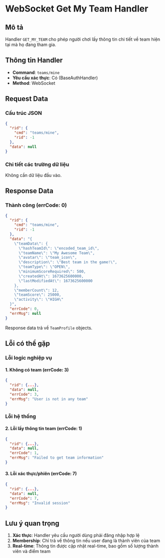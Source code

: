 # WebSocket Get My Team Handler

## Mô tả
Handler `GET_MY_TEAM` cho phép người chơi lấy thông tin chi tiết về team hiện tại mà họ đang tham gia.

## Thông tin Handler
- **Command**: `teams/mine`
- **Yêu cầu xác thực**: Có (BaseAuthHandler)
- **Method**: WebSocket

## Request Data

### Cấu trúc JSON
```json
{
  "rid": {
    "cmd": "teams/mine",
    "rid": -1
  },
  "data": null
}
```

### Chi tiết các trường dữ liệu

Không cần dữ liệu đầu vào. 

## Response Data

### Thành công (errCode: 0)

```json
{
  "rid": {
    "cmd": "teams/mine",
    "rid": -1
  },
  "data": "{
    \"teamData\": {
      \"hashTeamId\": \"encoded_team_id\",
      \"teamName\": \"My Awesome Team\",
      \"avatar\": \"team_icon\",
      \"description\": \"Best team in the game!\",
      \"teamType\": \"OPEN\",
      \"minimumScoreRequired\": 500,
      \"createdAt\": 1673625600000,
      \"lastModifiedAt\": 1673625600000
    },
    \"memberCount\": 12,
    \"teamScore\": 25000,
    \"activity\": \"HIGH\"
  }",
  "errCode": 0,
  "errMsg": null
}
```
Response data trả về `TeamProfile` objects.

## Lỗi có thể gặp

### Lỗi logic nghiệp vụ

#### 1. Không có team (errCode: 3)
```json
{
  "rid": {...},
  "data": null,
  "errCode": 3,
  "errMsg": "User is not in any team"
}
```

### Lỗi hệ thống

#### 2. Lỗi lấy thông tin team (errCode: 1)
```json
{
  "rid": {...},
  "data": null,
  "errCode": 1,
  "errMsg": "Failed to get team information"
}
```

#### 3. Lỗi xác thực/phiên (errCode: 7)
```json
{
  "rid": {...},
  "data": null,
  "errCode": 7,
  "errMsg": "Invalid session"
}
```

## Lưu ý quan trọng

1. **Xác thực**: Handler yêu cầu người dùng phải đăng nhập hợp lệ
2. **Membership**: Chỉ trả về thông tin nếu user đang là thành viên của team
3. **Real-time**: Thông tin được cập nhật real-time, bao gồm số lượng thành viên và điểm team
